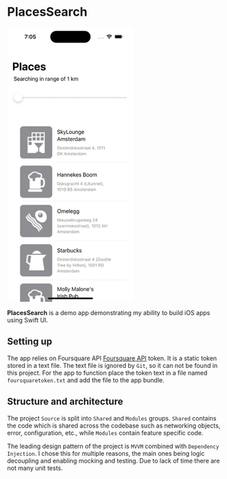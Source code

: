 # PlacesSearch

![](https://github.com/bavarskis/places-search/blob/main/places.GIF)

**PlacesSearch** is a demo app demonstrating my ability to build iOS apps using Swift UI.

## Setting up

The app relies on Foursquare API [Foursquare API](https://foursquare.com/developers) token. It is a static token stored in a text file. The text file is ignored by `Git`, so it can not be found in this project. For the app to function place the token text in a file named `foursquaretoken.txt` and add the file to the app bundle. 

## Structure and architecture

The project `Source` is split into `Shared` and `Modules` groups. `Shared` contains the code which is shared across the codebase such as networking objects, error, configuration, etc., while `Modules` contain feature specific code. 

The leading design pattern of the project is `MVVM` combined with `Dependency Injection`. I chose this for multiple reasons, the main ones being logic decoupling and enabling mocking and testing. Due to lack of time there are not many unit tests. 